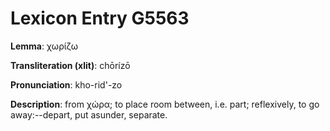 # Lexicon Entry G5563

**Lemma**: χωρίζω

**Transliteration (xlit)**: chōrízō

**Pronunciation**: kho-rid'-zo

**Description**:
from χώρα; to place room between, i.e. part; reflexively, to go away:--depart, put asunder, separate.
